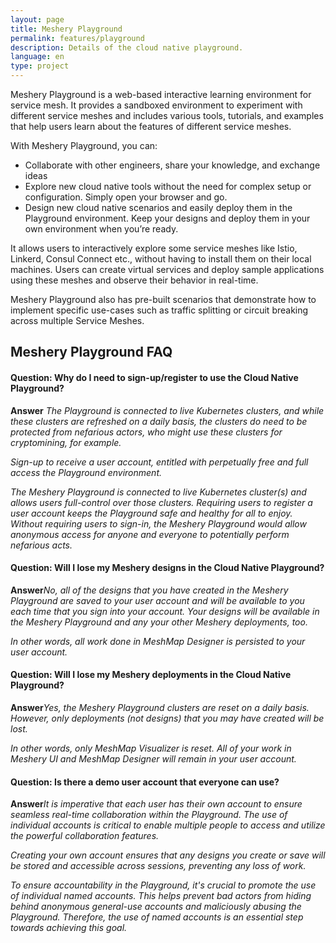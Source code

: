 ```yaml
---
layout: page
title: Meshery Playground
permalink: features/playground
description: Details of the cloud native playground.
language: en
type: project
---
```

Meshery Playground is a web-based interactive learning environment for service mesh. It provides a sandboxed environment to experiment with different service meshes and includes various tools, tutorials, and examples that help users learn about the features of different service meshes.

With Meshery Playground, you can:

- Collaborate with other engineers, share your knowledge, and exchange ideas
- Explore new cloud native tools without the need for complex setup or configuration. Simply open your browser and go.
- Design new cloud native scenarios and easily deploy them in the Playground environment. Keep your designs and deploy them in your own environment when you’re ready.


It allows users to interactively explore some service meshes like Istio, Linkerd, Consul Connect etc., without having to install them on their local machines. Users can create virtual services and deploy sample applications using these meshes and observe their behavior in real-time.

Meshery Playground also has pre-built scenarios that demonstrate how to implement specific use-cases such as traffic splitting or circuit breaking across multiple Service Meshes.

## Meshery Playground FAQ
#### Question: Why do I need to sign-up/register to use the Cloud Native Playground?
**Answer** _The Playground is connected to live Kubernetes clusters, and while these clusters are refreshed on a daily basis, the clusters do need to be protected from nefarious actors, who might use these clusters for cryptomining, for example._

_Sign-up to receive a user account, entitled with perpetually free and full access the Playground environment._

_The Meshery Playground is connected to live Kubernetes cluster(s) and allows users full-control over those clusters. Requiring users to register a user account keeps the Playground safe and healthy for all to enjoy. Without requiring users to sign-in, the Meshery Playground would allow anonymous access for anyone and everyone to potentially perform nefarious acts._


#### Question: Will I lose my Meshery designs in the Cloud Native Playground?
**Answer**_No, all of the designs that you have created in the Meshery Playground are saved to your user account and will be available to you each time that you sign into your account. Your designs will be available in the Meshery Playground and any your other Meshery deployments, too._

_In other words, all work done in MeshMap Designer is persisted to your user account._


#### Question: Will I lose my Meshery deployments in the Cloud Native Playground?
**Answer**_Yes, the Meshery Playground clusters are reset on a daily basis. However, only deployments (not designs) that you may have created will be lost._

_In other words, only MeshMap Visualizer is reset. All of your work in Meshery UI and MeshMap Designer will remain in your user account._

#### Question: Is there a demo user account that everyone can use? 
**Answer**_It is imperative that each user has their own account to ensure seamless real-time collaboration within the Playground. The use of individual accounts is critical to enable multiple people to access and utilize the powerful collaboration features._

_Creating your own account ensures that any designs you create or save will be stored and accessible across sessions, preventing any loss of work._

_To ensure accountability in the Playground, it's crucial to promote the use of individual named accounts. This helps prevent bad actors from hiding behind anonymous general-use accounts and maliciously abusing the Playground. Therefore, the use of named accounts is an essential step towards achieving this goal._